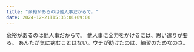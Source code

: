 ```yaml
---
title: "余裕があるのは他人事だからで。"
date: 2024-12-21T15:35:01+09:00
---
```

余裕があるのは他人事だからで。
他人事に全力をかけるには、思い遣りが要る。
あんたが気に病むことはない。ウチが助けたのは、練習のためなのさ。
